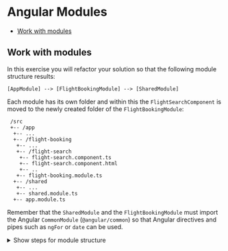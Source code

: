 # Angular Modules

- [Work with modules](#work-with-modules)

## Work with modules

In this exercise you will refactor your solution so that the following module structure results:

```
[AppModule] --> [FlightBookingModule] --> [SharedModule]
```

Each module has its own folder and within this the ``FlightSearchComponent`` is moved to the newly created folder of the ``FlightBookingModule``:

```
 /src
 +-- /app
  +-- ...
  +-- /flight-booking
   +-- ...
   +-- /flight-search
    +-- flight-search.component.ts
    +-- flight-search.component.html
    +-- ..
   +-- flight-booking.module.ts
  +-- /shared
   +-- ...
   +-- shared.module.ts
  +-- app.module.ts
```

Remember that the ``SharedModule`` and the ``FlightBookingModule`` must import the Angular ``CommonModule`` (``@angular/common``) so that Angular directives and pipes such as ``ngFor`` or ``date`` can be used.

<details>
<summary>Show steps for module structure</summary>
<p>

1. Create a _shared.module.ts_ file in the _shared_ folder and give this file a _SharedModule_ class:

    ```TypeScript
    @NgModule({
      imports: [
        CommonModule
      ],
      declarations: [
        CityPipe
      ],
      exports: [
        CityPipe
      ]
    })
    export class SharedModule {}
    ```

   Note that the _CityPipe_ is now both declared and exported here.

2. In the _src/app_ folder, create a _flight-booking_ folder.

3. Move the folder _flight-search_ to _flight-booking_. Adjust all existing relative paths in case this refactoring step is not taken over by your IDE anyway.

4. In the _flight-booking_ folder, create a _flight-booking.module.ts_ file with a _FlightBookingModule_:

    ```TypeScript
    @NgModule({
      imports: [
        CommonModule,
        FormsModule,
        SharedModule
      ],
      declarations: [
        FlightSearchComponent
      ],
      exports: [
        FlightSearchComponent
      ]
    })
    export class FlightBookingModule {}
    ```

   Note that the _SharedModule_ is imported here. The _CityPipe_ it offers is used in the _FlightSearchComponent_.

5. Switch to the _app.module.ts_ file and adapt your _AppModule_ as follows:

    ```TypeScript
    @NgModule({
      imports: [
        BrowserModule,
        HttpClientModule,
        FlightBookingModule // <-- important
      ],
      declarations: [
        AppComponent,
        SidebarComponent,
        NavbarComponent
      ],
      providers: [
        […]
      ],
      bootstrap: [AppComponent]
    })
    export class AppModule {}
    ```

6. Serve your solution and correct any compile errors (e.g. incorrect relative paths that resulted from the move).

7. Test your restructured solution.
</p>
</details>
